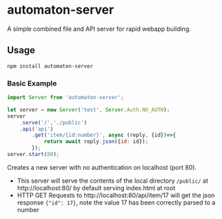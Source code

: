 # automaton-server

A simple combined file and API server for rapid webapp building.

## Usage

`npm install automaton-server`

### Basic Example
```javascript
import Server from 'automaton-server';

let server = new Server('test', Server.Auth.NO_AUTH);
server
	.serve('/','./public')
	.api('api')
		.get('item/{id:number}', async (reply, {id})=>{
			return await reply.json({id: id});
		});
server.start(80);
```

Creates a new server with no authentication on localhost (port 80).
* This server will serve the contents of the local directory `/public/` at http://localhost:80/ by default serving index.html at root
* HTTP GET Requests to http://localhost:80/api/item/17 will get the json response `{"id": 17}`, note the value 17 has been correctly parsed to a number

